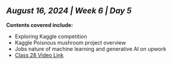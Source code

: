 ## _August 16, 2024 | Week 6 | Day 5_

**Contents covered include:**

- Exploring Kaggle competition
- Kaggle Poisnous mushroom project overview
- Jobs nature of machine learning and generative AI on upwork
- [Class 28 Video Link](https://web.facebook.com/iCodeguru/videos/3763928390593592)
